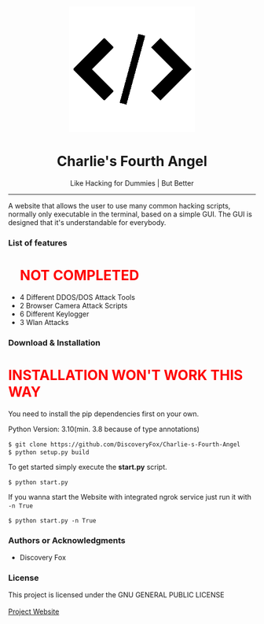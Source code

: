 <p align="center"><img src="https://raw.githubusercontent.com/DiscoveryFox/Charlie-s-Fourth-Angel/master/favicon_dark.png" 
title="Charle's Fourth Angel Logo"/></p>

<h1 align="center"> Charlie's Fourth Angel </h1>

<p align="center"> Like Hacking for Dummies | But Better </p>

<hr/>

<p>A website that allows the user to use many common hacking scripts, normally only executable in the terminal, based on
a simple GUI. The GUI is designed that it's understandable for everybody.
<br>
</p>



<h3> List of features </h3>

<ul>
  <h1> <b style="color: red; margin: 0">NOT COMPLETED</b> </h1></h1>
  <li>4 Different DDOS/DOS Attack Tools</li> 
  <li>2 Browser Camera Attack Scripts</li>
  <li>6 Different Keylogger</li>
  <li>3 Wlan Attacks</li>
</ul>

[//]: # (todo I still need to implement these Features they are not completed. Also need to count them)


<h3> Download & Installation </h3>
<h1> <b style="color: red; margin: 0">INSTALLATION WON'T WORK THIS WAY</b> </h1>
<p> You need to install the pip dependencies first on your own. </p>
<p> Python Version: 3.10(min. 3.8 because of type annotations)</p>

```shell
$ git clone https://github.com/DiscoveryFox/Charlie-s-Fourth-Angel
$ python setup.py build
```
To get started simply execute the **start.py** script.

```shell
$ python start.py
```

If you wanna start the Website with integrated ngrok service just run it with `-n True`

````shell
$ python start.py -n True
````

<h3>Authors or Acknowledgments</h3>
<ul>
  <li>Discovery Fox</li>
</ul>

<h3>License</h3>

This project is licensed under the GNU GENERAL PUBLIC LICENSE
<br>
<br>
<a href="flinn.eu/Charlie-s-Fourth-Angel">Project Website </a>
